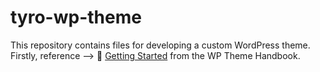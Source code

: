 # tyro-wp-theme
This repository contains files for developing a custom WordPress theme. Firstly, reference --> :link: [Getting Started](https://developer.wordpress.org/themes/getting-started/) from the WP Theme Handbook.
